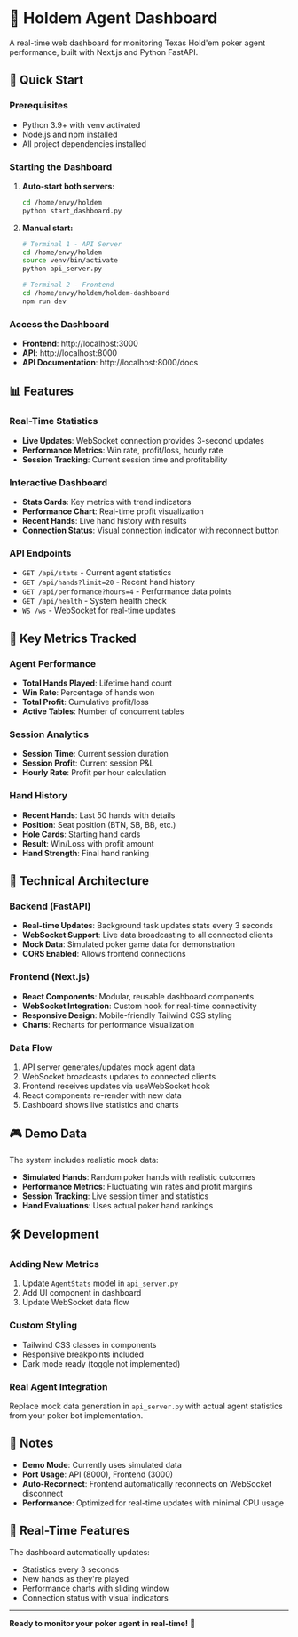 # 🎰 Holdem Agent Dashboard

A real-time web dashboard for monitoring Texas Hold'em poker agent performance, built with Next.js and Python FastAPI.

## 🚀 Quick Start

### Prerequisites
- Python 3.9+ with venv activated
- Node.js and npm installed
- All project dependencies installed

### Starting the Dashboard

1. **Auto-start both servers:**
   ```bash
   cd /home/envy/holdem
   python start_dashboard.py
   ```

2. **Manual start:**
   ```bash
   # Terminal 1 - API Server
   cd /home/envy/holdem
   source venv/bin/activate
   python api_server.py
   
   # Terminal 2 - Frontend
   cd /home/envy/holdem/holdem-dashboard  
   npm run dev
   ```

### Access the Dashboard
- **Frontend**: http://localhost:3000
- **API**: http://localhost:8000  
- **API Documentation**: http://localhost:8000/docs

## 📊 Features

### Real-Time Statistics
- **Live Updates**: WebSocket connection provides 3-second updates
- **Performance Metrics**: Win rate, profit/loss, hourly rate
- **Session Tracking**: Current session time and profitability

### Interactive Dashboard
- **Stats Cards**: Key metrics with trend indicators
- **Performance Chart**: Real-time profit visualization
- **Recent Hands**: Live hand history with results
- **Connection Status**: Visual connection indicator with reconnect button

### API Endpoints
- `GET /api/stats` - Current agent statistics
- `GET /api/hands?limit=20` - Recent hand history
- `GET /api/performance?hours=4` - Performance data points
- `GET /api/health` - System health check
- `WS /ws` - WebSocket for real-time updates

## 🎯 Key Metrics Tracked

### Agent Performance
- **Total Hands Played**: Lifetime hand count
- **Win Rate**: Percentage of hands won
- **Total Profit**: Cumulative profit/loss
- **Active Tables**: Number of concurrent tables

### Session Analytics  
- **Session Time**: Current session duration
- **Session Profit**: Current session P&L
- **Hourly Rate**: Profit per hour calculation

### Hand History
- **Recent Hands**: Last 50 hands with details
- **Position**: Seat position (BTN, SB, BB, etc.)
- **Hole Cards**: Starting hand cards
- **Result**: Win/Loss with profit amount
- **Hand Strength**: Final hand ranking

## 🔧 Technical Architecture

### Backend (FastAPI)
- **Real-time Updates**: Background task updates stats every 3 seconds
- **WebSocket Support**: Live data broadcasting to all connected clients
- **Mock Data**: Simulated poker game data for demonstration
- **CORS Enabled**: Allows frontend connections

### Frontend (Next.js)
- **React Components**: Modular, reusable dashboard components
- **WebSocket Integration**: Custom hook for real-time connectivity
- **Responsive Design**: Mobile-friendly Tailwind CSS styling
- **Charts**: Recharts for performance visualization

### Data Flow
1. API server generates/updates mock agent data
2. WebSocket broadcasts updates to connected clients
3. Frontend receives updates via useWebSocket hook
4. React components re-render with new data
5. Dashboard shows live statistics and charts

## 🎮 Demo Data

The system includes realistic mock data:
- **Simulated Hands**: Random poker hands with realistic outcomes
- **Performance Metrics**: Fluctuating win rates and profit margins  
- **Session Tracking**: Live session timer and statistics
- **Hand Evaluations**: Uses actual poker hand rankings

## 🛠 Development

### Adding New Metrics
1. Update `AgentStats` model in `api_server.py`
2. Add UI component in dashboard
3. Update WebSocket data flow

### Custom Styling
- Tailwind CSS classes in components
- Responsive breakpoints included
- Dark mode ready (toggle not implemented)

### Real Agent Integration
Replace mock data generation in `api_server.py` with actual agent statistics from your poker bot implementation.

## 🚨 Notes

- **Demo Mode**: Currently uses simulated data
- **Port Usage**: API (8000), Frontend (3000)
- **Auto-Reconnect**: Frontend automatically reconnects on WebSocket disconnect
- **Performance**: Optimized for real-time updates with minimal CPU usage

## 🔄 Real-Time Features

The dashboard automatically updates:
- Statistics every 3 seconds
- New hands as they're played
- Performance charts with sliding window
- Connection status with visual indicators

---

**Ready to monitor your poker agent in real-time!** 🎲
